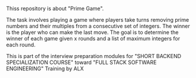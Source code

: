 Thiss repository is about "Prime Game". 

The task involves playing a game where players take turns removing prime numbers and their multiples from a consecutive set of integers. The winner is the player who can make the last move. The goal is to determine the winner of each game given x rounds and a list of maximum integers for each round. 

This is part of the interview preparation modules for "SHORT BACKEND SPECIALIZATION COURSE" toward "FULL STACK SOFTWARE ENGINEERING" Training by ALX
